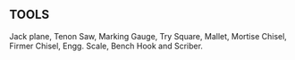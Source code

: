 ## TOOLS  

Jack plane, Tenon Saw, Marking Gauge, Try Square, Mallet, Mortise Chisel, Firmer Chisel, Engg. Scale, Bench Hook and Scriber.

